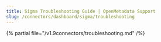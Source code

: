 ```yaml
---
title: Sigma Troubleshooting Guide | OpenMetadata Support
slug: /connectors/dashboard/sigma/troubleshooting
---
```


{% partial file="/v1.9connectors/troubleshooting.md" /%}
